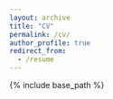 ```yaml
---
layout: archive
title: "CV"
permalink: /cv/
author_profile: true
redirect_from:
  - /resume
---
```


{% include base_path %}


<object data="https://kibaraki.github.io/files/Academic_CV.pdf" width="1000" height="1000" type='application/pdf'></object>
